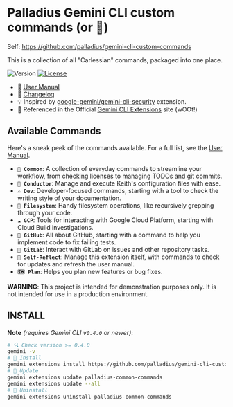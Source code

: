 # Palladius Gemini CLI custom commands (or 🔄)

Self: https://github.com/palladius/gemini-cli-custom-commands

This is a collection of all "Carlessian" commands, packaged into one place.

 ![Version](https://img.shields.io/badge/dynamic/json?url=https://raw.githubusercontent.com/palladius/gemini-cli-custom-commands/main/gemini-extension.json&query=$.version&label=version&color=red&labelColor=blue) [![License](https://img.shields.io/badge/License-Apache%202.0-green?labelColor=yellow)](LICENSE)

- 📖 [User Manual](docs/USER_MANUAL.md)
- 📝 [Changelog](CHANGELOG.md)
- 💡 Inspired by [google-gemini/gemini-cli-security](https://github.com/google-gemini/gemini-cli-security) extension.
- 🚀 Referenced in the Official [Gemini CLI Extensions](https://geminicli.com/extensions/browse/) site (wOOt!)

## Available Commands

Here's a sneak peek of the commands available. For a full list, see the [User Manual](docs/USER_MANUAL.md).

*   **`🏃 Common`**: A collection of everyday commands to streamline your workflow, from checking licenses to managing TODOs and git commits.
*   **`🎼 Conductor`**: Manage and execute Keith's configuration files with ease.
*   **`✍️ Dev`**: Developer-focused commands, starting with a tool to check the writing style of your documentation.
*   **`📁 Filesystem`**: Handy filesystem operations, like recursively grepping through your code.
*   **`☁️ GCP`**: Tools for interacting with Google Cloud Platform, starting with Cloud Build investigations.
*   **`🐙 GitHub`**: All about GitHub, starting with a command to help you implement code to fix failing tests.
*   **`🦊 GitLab`**: Interact with GitLab on issues and other repository tasks.
*   **`🔄 Self-Reflect`**: Manage this extension itself, with commands to check for updates and refresh the user manual.
*   **`🗺️ Plan`**: Helps you plan new features or bug fixes.


**WARNING**: This project is intended for demonstration purposes only. It is not intended for use in a production environment.

## INSTALL

**Note** *(requires Gemini CLI v`0.4.0` or newer)*:

```bash
# 🔍 Check version >= 0.4.0
gemini -v
# 💛 Install
gemini extensions install https://github.com/palladius/gemini-cli-custom-commands
# 🔄 Update
gemini extensions update palladius-common-commands
gemini extensions update --all
# 🤢 Uninstall
gemini extensions uninstall palladius-common-commands
```

